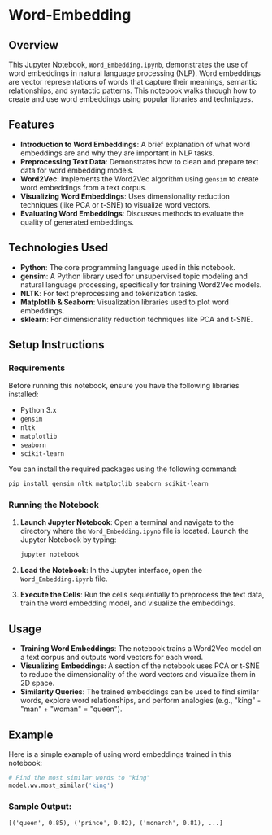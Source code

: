 # Word-Embedding

## Overview

This Jupyter Notebook, `Word_Embedding.ipynb`, demonstrates the use of word embeddings in natural language processing (NLP). Word embeddings are vector representations of words that capture their meanings, semantic relationships, and syntactic patterns. This notebook walks through how to create and use word embeddings using popular libraries and techniques.

## Features

- **Introduction to Word Embeddings**: A brief explanation of what word embeddings are and why they are important in NLP tasks.
- **Preprocessing Text Data**: Demonstrates how to clean and prepare text data for word embedding models.
- **Word2Vec**: Implements the Word2Vec algorithm using `gensim` to create word embeddings from a text corpus.
- **Visualizing Word Embeddings**: Uses dimensionality reduction techniques (like PCA or t-SNE) to visualize word vectors.
- **Evaluating Word Embeddings**: Discusses methods to evaluate the quality of generated embeddings.
  
## Technologies Used

- **Python**: The core programming language used in this notebook.
- **gensim**: A Python library used for unsupervised topic modeling and natural language processing, specifically for training Word2Vec models.
- **NLTK**: For text preprocessing and tokenization tasks.
- **Matplotlib & Seaborn**: Visualization libraries used to plot word embeddings.
- **sklearn**: For dimensionality reduction techniques like PCA and t-SNE.

## Setup Instructions

### Requirements
Before running this notebook, ensure you have the following libraries installed:

- Python 3.x
- `gensim`
- `nltk`
- `matplotlib`
- `seaborn`
- `scikit-learn`

You can install the required packages using the following command:

```bash
pip install gensim nltk matplotlib seaborn scikit-learn
```

### Running the Notebook

1. **Launch Jupyter Notebook**:
   Open a terminal and navigate to the directory where the `Word_Embedding.ipynb` file is located. Launch the Jupyter Notebook by typing:

   ```bash
   jupyter notebook
   ```

2. **Load the Notebook**: In the Jupyter interface, open the `Word_Embedding.ipynb` file.

3. **Execute the Cells**: Run the cells sequentially to preprocess the text data, train the word embedding model, and visualize the embeddings.

## Usage

- **Training Word Embeddings**: The notebook trains a Word2Vec model on a text corpus and outputs word vectors for each word.
- **Visualizing Embeddings**: A section of the notebook uses PCA or t-SNE to reduce the dimensionality of the word vectors and visualize them in 2D space.
- **Similarity Queries**: The trained embeddings can be used to find similar words, explore word relationships, and perform analogies (e.g., "king" - "man" + "woman" = "queen").

## Example

Here is a simple example of using word embeddings trained in this notebook:

```python
# Find the most similar words to "king"
model.wv.most_similar('king')
```

### Sample Output:

```
[('queen', 0.85), ('prince', 0.82), ('monarch', 0.81), ...]
```

